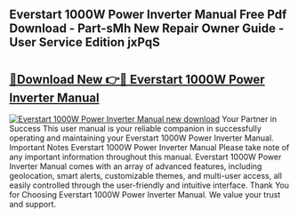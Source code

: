 ## Everstart 1000W Power Inverter Manual Free Pdf Download - Part-sMh New Repair Owner Guide - User Service Edition jxPqS

# <h2><a href="http://bc3284.oget.top/?id=Everstart+1000W+Power+Inverter+Manual">🔗Download New 👉🔴 Everstart 1000W Power Inverter Manual</a></h2>

[![Everstart 1000W Power Inverter Manual new download](https://i.imgur.com/5g1atiW.png)](http://bc3284.oget.top/?id=Everstart+1000W+Power+Inverter+Manual)
Your Partner in Success This user manual is your reliable companion in successfully operating and maintaining your Everstart 1000W Power Inverter Manual. Important Notes Everstart 1000W Power Inverter Manual Please take note of any important information throughout this manual. Everstart 1000W Power Inverter Manual comes with an array of advanced features, including geolocation, smart alerts, customizable themes, and multi-user access, all easily controlled through the user-friendly and intuitive interface. Thank You for Choosing Everstart 1000W Power Inverter Manual. We value your trust and support.
